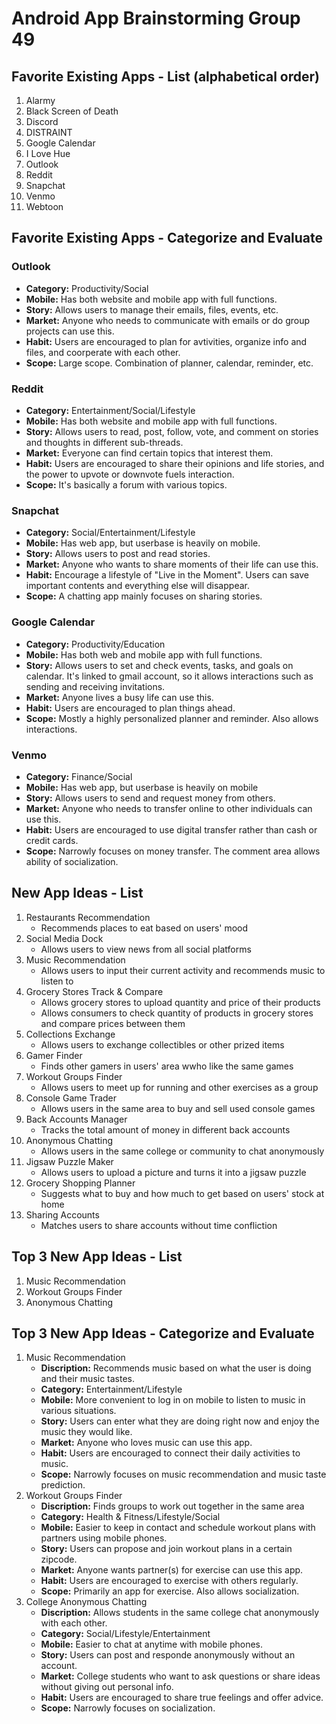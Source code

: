 # Android App Brainstorming Group 49

## Favorite Existing Apps - List (alphabetical order)
1. Alarmy
2. Black Screen of Death
3. Discord
4. DISTRAINT
5. Google Calendar
6. I Love Hue
7. Outlook
8. Reddit
9. Snapchat
10. Venmo
11. Webtoon

## Favorite Existing Apps - Categorize and Evaluate
### Outlook
* **Category:** Productivity/Social
* **Mobile:** Has both website and mobile app with full functions.
* **Story:** Allows users to manage their emails, files, events, etc.
* **Market:** Anyone who needs to communicate with emails or do group projects can use this.
* **Habit:** Users are encouraged to plan for avtivities, organize info and files, and coorperate with each other.
* **Scope:** Large scope. Combination of planner, calendar, reminder, etc.

### Reddit
* **Category:** Entertainment/Social/Lifestyle
* **Mobile:** Has both website and mobile app with full functions.
* **Story:** Allows users to read, post, follow, vote, and comment on stories and thoughts in different sub-threads.
* **Market:** Everyone can find certain topics that interest them.
* **Habit:** Users are encouraged to share their opinions and life stories, and the power to upvote or downvote fuels interaction.
* **Scope:** It's basically a forum with various topics.

### Snapchat
* **Category:** Social/Entertainment/Lifestyle
* **Mobile:** Has web app, but userbase is heavily on mobile.
* **Story:** Allows users to post and read stories.
* **Market:** Anyone who wants to share moments of their life can use this.
* **Habit:** Encourage a lifestyle of "Live in the Moment". Users can save important contents and everything else will disappear.
* **Scope:** A chatting app mainly focuses on sharing stories.

### Google Calendar
* **Category:** Productivity/Education
* **Mobile:** Has both web and mobile app with full functions.
* **Story:** Allows users to set and check events, tasks, and goals on calendar. It's linked to gmail account, so it allows interactions such as sending and receiving invitations.
* **Market:** Anyone lives a busy life can use this.
* **Habit:** Users are encouraged to plan things ahead.
* **Scope:** Mostly a highly personalized planner and reminder. Also allows interactions.

### Venmo
* **Category:** Finance/Social
* **Mobile:** Has web app, but userbase is heavily on mobile
* **Story:** Allows users to send and request money from others.
* **Market:** Anyone who needs to transfer online to other individuals can use this.
* **Habit:** Users are encouraged to use digital transfer rather than cash or credit cards.
* **Scope:** Narrowly focuses on money transfer. The comment area allows ability of socialization.

## New App Ideas - List
1. Restaurants Recommendation
    * Recommends places to eat based on users' mood
2. Social Media Dock
    * Allows users to view news from all social platforms
3. Music Recommendation
    * Allows users to input their current activity and recommends music to listen to
4. Grocery Stores Track & Compare
    * Allows grocery stores to upload quantity and price of their products
    * Allows consumers to check quantity of products in grocery stores and compare prices between them
5. Collections Exchange
    * Allows users to exchange collectibles or other prized items
6. Gamer Finder
    * Finds other gamers in users' area wwho like the same games
7. Workout Groups Finder
    * Allows users to meet up for running and other exercises as a group
8. Console Game Trader
    * Allows users in the same area to buy and sell used console games
9. Back Accounts Manager
    * Tracks the total amount of money in different back accounts
10. Anonymous Chatting
    * Allows users in the same college or community to chat anonymously
11. Jigsaw Puzzle Maker
    * Allows users to upload a picture and turns it into a jigsaw puzzle
12. Grocery Shopping Planner
    * Suggests what to buy and how much to get based on users' stock at home
13. Sharing Accounts
    * Matches users to share accounts without time confliction

## Top 3 New App Ideas - List
1. Music Recommendation
2. Workout Groups Finder
3. Anonymous Chatting

## Top 3 New App Ideas - Categorize and Evaluate
1. Music Recommendation
    * **Discription:** Recommends music based on what the user is doing and their music tastes.
    * **Category:** Entertainment/Lifestyle
    * **Mobile:** More convenient to log in on mobile to listen to music in various situations.
    * **Story:** Users can enter what they are doing right now and enjoy the music they would like.
    * **Market:** Anyone who loves music can use this app.
    * **Habit:** Users are encouraged to connect their daily activities to music.
    * **Scope:** Narrowly focuses on music recommendation and music taste prediction.
2. Workout Groups Finder
    * **Discription:** Finds groups to work out together in the same area
    * **Category:** Health & Fitness/Lifestyle/Social
    * **Mobile:** Easier to keep in contact and schedule workout plans with partners using mobile phones.
    * **Story:** Users can propose and join workout plans in a certain zipcode. 
    * **Market:** Anyone wants partner(s) for exercise can use this app.
    * **Habit:** Users are encouraged to exercise with others regularly.
    * **Scope:** Primarily an app for exercise. Also allows socialization.
3. College Anonymous Chatting
    * **Discription:** Allows students in the same college chat anonymously with each other.
    * **Category:** Social/Lifestyle/Entertainment
    * **Mobile:** Easier to chat at anytime with mobile phones.
    * **Story:** Users can post and responde anonymously without an account.
    * **Market:** College students who want to ask questions or share ideas without giving out personal info.
    * **Habit:** Users are encouraged to share true feelings and offer advice.
    * **Scope:** Narrowly focuses on socialization.




